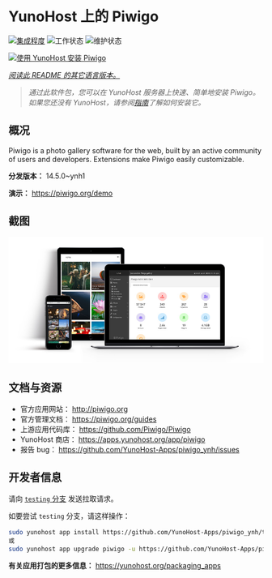 <!--
注意：此 README 由 <https://github.com/YunoHost/apps/tree/master/tools/readme_generator> 自动生成
请勿手动编辑。
-->

# YunoHost 上的 Piwigo

[![集成程度](https://apps.yunohost.org/badge/integration/piwigo)](https://ci-apps.yunohost.org/ci/apps/piwigo/)
![工作状态](https://apps.yunohost.org/badge/state/piwigo)
![维护状态](https://apps.yunohost.org/badge/maintained/piwigo)

[![使用 YunoHost 安装 Piwigo](https://install-app.yunohost.org/install-with-yunohost.svg)](https://install-app.yunohost.org/?app=piwigo)

*[阅读此 README 的其它语言版本。](./ALL_README.md)*

> *通过此软件包，您可以在 YunoHost 服务器上快速、简单地安装 Piwigo。*  
> *如果您还没有 YunoHost，请参阅[指南](https://yunohost.org/install)了解如何安装它。*

## 概况

Piwigo is a photo gallery software for the web, built by an active community of users and developers. Extensions make Piwigo easily customizable.


**分发版本：** 14.5.0~ynh1

**演示：** <https://piwigo.org/demo>

## 截图

![Piwigo 的截图](./doc/screenshots/screenshot_Piwigo.jpg)

## 文档与资源

- 官方应用网站： <http://piwigo.org>
- 官方管理文档： <https://piwigo.org/guides>
- 上游应用代码库： <https://github.com/Piwigo/Piwigo>
- YunoHost 商店： <https://apps.yunohost.org/app/piwigo>
- 报告 bug： <https://github.com/YunoHost-Apps/piwigo_ynh/issues>

## 开发者信息

请向 [`testing` 分支](https://github.com/YunoHost-Apps/piwigo_ynh/tree/testing) 发送拉取请求。

如要尝试 `testing` 分支，请这样操作：

```bash
sudo yunohost app install https://github.com/YunoHost-Apps/piwigo_ynh/tree/testing --debug
或
sudo yunohost app upgrade piwigo -u https://github.com/YunoHost-Apps/piwigo_ynh/tree/testing --debug
```

**有关应用打包的更多信息：** <https://yunohost.org/packaging_apps>
